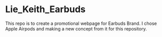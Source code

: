 # Lie_Keith_Earbuds
This repo is to create a promotional webpage for Earbuds Brand. I chose Apple Airpods and making a new concept from it for this repository.
